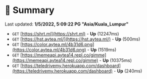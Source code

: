 # 📖 Summary
Last updated: **1/5/2022, 5:09:22 PG "Asia/Kuala_Lumpur"**

- `GET` [https://shrt.ml](https://shrt.ml) - **Up** (12247ms)
- `GET` [https://hst.aytea.ml/](https://hst.aytea.ml/) - **Up** (500ms)
- `GET` [https://color.aytea.ml/4b31d6.png](https://color.aytea.ml/4b31d6.png) - **Up** (1519ms)
- `GET` [https://memeapi.aytea14.repl.co/gimme](https://memeapi.aytea14.repl.co/gimme) - **Up** (10375ms)
- `GET` [https://teledrivemy.herokuapp.com/dashboard](https://teledrivemy.herokuapp.com/dashboard) - **Up** (240ms)
